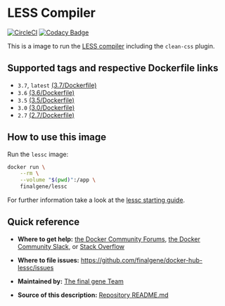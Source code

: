 # LESS Compiler
[![CircleCI](https://circleci.com/gh/final-gene/docker-hub-lessc/tree/master.svg?style=svg)](https://circleci.com/gh/final-gene/docker-hub-lessc/tree/master) [![Codacy Badge](https://api.codacy.com/project/badge/Grade/fd9d0cf6efe141138a5fb052c9484bce)](https://www.codacy.com/app/final-gene/docker-hub-lessc?utm_source=github.com&amp;utm_medium=referral&amp;utm_content=final-gene/docker-hub-lessc&amp;utm_campaign=Badge_Grade)

This is a image to run the [LESS compiler](http://lesscss.org/) including the `clean-css` plugin.

## Supported tags and respective Dockerfile links
* `3.7`, `latest` [(3.7/Dockerfile)](https://github.com/finalgene/docker-hub-lessc/blob/master/3.7/Dockerfile)
* `3.6` [(3.6/Dockerfile)](https://github.com/finalgene/docker-hub-lessc/blob/master/3.6/Dockerfile)
* `3.5` [(3.5/Dockerfile)](https://github.com/finalgene/docker-hub-lessc/blob/master/3.5/Dockerfile)
* `3.0` [(3.0/Dockerfile)](https://github.com/finalgene/docker-hub-lessc/blob/master/3.0/Dockerfile)
* `2.7` [(2.7/Dockerfile)](https://github.com/finalgene/docker-hub-lessc/blob/master/2.7/Dockerfile)

## How to use this image
Run the `lessc` image:

```bash
docker run \
    --rm \
    --volume "$(pwd)":/app \
    finalgene/lessc
```

For further information take a look at the [lessc starting guide](http://lesscss.org/).

## Quick reference
* **Where to get help:**
[the Docker Community Forums](https://forums.docker.com), [the Docker Community Slack](https://blog.docker.com/2016/11/introducing-docker-community-directory-docker-community-slack), or [Stack Overflow](https://stackoverflow.com/search?tab=newest&q=docker)

* **Where to file issues:**
https://github.com/finalgene/docker-hub-lessc/issues

* **Maintained by:**
[The final gene Team](https://github.com/finalgene)

* **Source of this description:**
[Repository README.md](https://github.com/finalgene/docker-hub-lessc/blob/master/README.md)
